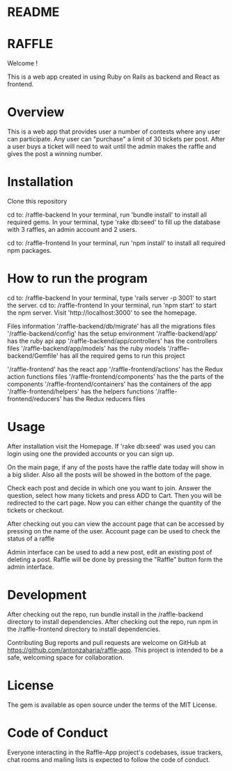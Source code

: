 # README


# RAFFLE
Welcome !

This is a web app created in using Ruby on Rails as backend and React as frontend.

# Overview
This is a web app that provides user a number of contests where any user can participate.
Any user can "purchase" a limit of 30 tickets per post.
After a user buys a ticket will need to wait until the admin makes the raffle and gives the post a winning number.

# Installation
Clone this repository

cd to: /raffle-backend 
In your terminal, run 'bundle install' to install all required gems.
In your terminal, type 'rake db:seed' to fill up the database with 3 raffles, an admin account and 2 users.

cd to: /raffle-frontend
In your terminal, run 'npm install' to install all required npm packages.

# How to run the program
cd to: /raffle-backend 
In your terminal, type 'rails server -p 3001' to start the server.
cd to: /raffle-frontend
In your terminal, run 'npm start' to start the npm server.
Visit 'http://localhost:3000' to see the homepage.

Files information
'/raffle-backend/db/migrate' has all the migrations files
'/raffle-backend/config' has the setup environment
'/raffle-backend/app' has the ruby api app
'/raffle-backend/app/controllers' has the controllers files
'/raffle-backend/app/models' has the ruby models
'/raffle-backend/Gemfile' has all the required gems to run this project


'/raffle-frontend' has the react app
'/raffle-frontend/actions' has the Redux action functions files
'/raffle-frontend/components' has the the parts of the components
'/raffle-frontend/containers' has the containers of the app
'/raffle-frontend/helpers' has the helpers functions
'/raffle-frontend/reducers' has the Redux reducers files


# Usage
After installation visit the Homepage.
If 'rake db:seed' was used you can login using one the provided accounts or you can sign up.

On the main page, if any of the posts have the raffle date today will show in a big slider. Also all the posts will be showed in the bottom of the page.

Check each post and decide in which one you want to join. 
Answer the question, select how many tickets and press ADD to Cart. Then you will be redirected to the cart page.
Now you can either change the quantity of the tickets or checkout.

After checking out you can view the account page that can be accessed by pressing on the name of the user.
Account page can be used to check the status of a raffle

Admin interface can be used to add a new post, edit an existing post of deleting a post.
Raffle will be done by pressing the "Raffle" button form the admin interface.

# Development
After checking out the repo, run bundle install in the /raffle-backend directory to install dependencies.
After checking out the repo, run npm in the /raffle-frontend directory to install dependencies.

Contributing
Bug reports and pull requests are welcome on GitHub at https://github.com/antonzaharia/raffle-app. This project is intended to be a safe, welcoming space for collaboration.

# License
The gem is available as open source under the terms of the MIT License.

# Code of Conduct
Everyone interacting in the Raffle-App project's codebases, issue trackers, chat rooms and mailing lists is expected to follow the code of conduct.

